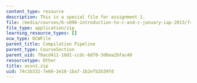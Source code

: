 ```yaml
---
content_type: resource
description: This is a special file for assignment 1.
file: /media/courses/6-s096-introduction-to-c-and-c-january-iap-2013/74c1b3327e602e181ba71b2efb2b39fd_assn1.zip
file_type: application/zip
learning_resource_types: []
ocw_type: OCWFile
parent_title: Compilation Pipeline
parent_type: CourseSection
parent_uid: f0acd411-10d1-ccdc-6d70-3d6ea2bfac40
resourcetype: Other
title: assn1.zip
uid: 74c1b332-7e60-2e18-1ba7-1b2efb2b39fd
---
```

